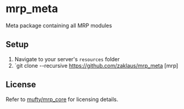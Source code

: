 # mrp_meta

Meta package containing all MRP modules

## Setup

1. Navigate to your server's `resources` folder
2. `git clone --recursive https://github.com/zaklaus/mrp_meta \[mrp\]

## License

Refer to [mufty/mrp_core](https://github.com/mufty/mrp_core) for licensing details.
